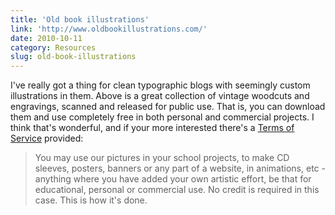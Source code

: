```yaml
---
title: 'Old book illustrations'
link: 'http://www.oldbookillustrations.com/'
date: 2010-10-11
category: Resources
slug: old-book-illustrations
---
```


I've really got a thing for clean typographic blogs with seemingly custom illustrations in them.
Above is a great collection of vintage woodcuts and engravings, scanned and released for public use.
That is, you can download them and use completely free in both personal and commercial projects. I
think that's wonderful, and if your more interested there's a
[Terms of Service](http://www.oldbookillustrations.com/pages/terms-of-use.php?lng=en) provided:

> You may use our pictures in your school projects, to make CD sleeves, posters, banners or any part
> of a website, in animations, etc - anything where you have added your own artistic effort, be that
> for educational, personal or commercial use. No credit is required in this case. This is how it's
> done.
